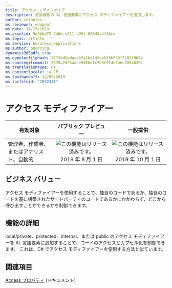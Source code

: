 ```yaml
---
title: アクセス モディファイアー
description: 拡張機能の AL 言語要素にアクセス モディファイアーを追加します。
author: relnotes
ms.reviewer: edupont
ms.date: 11/15/2019
ms.assetid: 5e9bbd72-746d-e911-a95f-000d3a4f36ce
ms.topic: article
ms.service: business-applications
ms.author: pborring
dynamics365pdf: true
ms.openlocfilehash: 3773dd5adacbb7a1bd142ce535b739f7282f9674
ms.sourcegitcommit: 8576a2025aaee545bbfc7d3c91de5bec2054639c
ms.translationtype: HT
ms.contentlocale: ja-JP
ms.lasthandoff: 12/05/2019
ms.locfileid: "2892341"
---
```

# <a name="access-modifiers"></a>アクセス モディファイアー


| 有効対象    |  パブリック プレビュー | 一般提供 | 
| ---------- | :----------: |:----------: |
|管理者、作成者、またはアナリスト、自動的|![この機能はリリース済みです。](/dynamics365-release-plan/media/green-checkmark.png "この機能はリリース済みです。") 2019 年 8 月 1 日| ![この機能はリリース済みです。](/dynamics365-release-plan/media/green-checkmark.png "この機能はリリース済みです。") 2019 年 10 月 1 日|


## <a name="business-value"></a>ビジネス バリュー
<!-- bv start -->
アクセス モディファイアーを使用することで、独自のコードであるか、独自のコードを基に構築されたサードパーティのコードであるかにかかわらず、どこから呼び出すことができるかを制御できます。
<!-- bv end -->



## <a name="feature-details"></a>機能の詳細
<!--feature detail start -->
local/private、protected、internal、または public のアクセス モディファイアーを AL 言語要素に追加することで、コードのアクセスとカプセル化を制御できます。 これは、C# でアクセス モディファイアーを使用する方法と似ています。
<!--feature detail end -->










## <a name="see-also"></a>関連項目

[Access プロパティ](https://docs.microsoft.com/dynamics365/business-central/dev-itpro/developer/properties/devenv-access-property) (ドキュメント)
